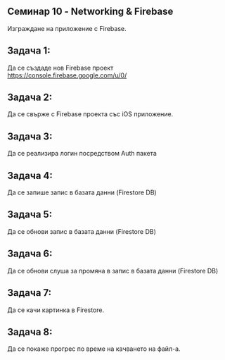 ## Семинар 10 - Networking & Firebase

Изграждане на приложение с Firebase.

## Задача 1:
Да се създаде нов Firebase проект 
https://console.firebase.google.com/u/0/

## Задача 2: 
Да се свърже с Firebase проекта със iOS приложение.

## Задача 3: 
Да се реализира логин посредством Auth пакета

## Задача 4: 
Да се запише запис в базата данни (Firestore DB)

## Задача 5: 
Да се обнови запис в базата данни (Firestore DB)

## Задача 6: 
Да се обнови слуша за промяна в запис в базата данни (Firestore DB)

## Задача 7: 
Да се качи картинка в Firestore.

## Задача 8: 
Да се покаже прогрес по време на качването на файл-а.